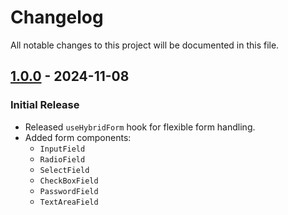 # Changelog

All notable changes to this project will be documented in this file.

## [1.0.0] - 2024-11-08

### Initial Release

- Released `useHybridForm` hook for flexible form handling.
- Added form components:
  - `InputField`
  - `RadioField`
  - `SelectField`
  - `CheckBoxField`
  - `PasswordField`
  - `TextAreaField`

[1.0.0]: https://github.com/shahin-m-hashim/react-hybrid-form/releases/tag/v1.0.0
